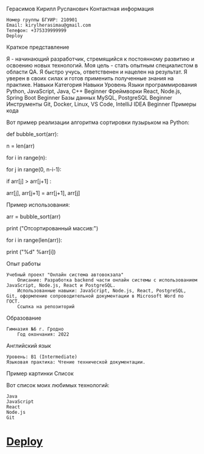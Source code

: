 Герасимов Кирилл Русланович
Контактная информация

    Номер группы БГУИР: 210901
    Email: kirylherasimau@gmail.com
    Телефон: +375339999999
    Deploy

Краткое представление

Я - начинающий разработчик, стремящийся к постоянному развитию и освоению новых технологий. Моя цель - стать опытным специалистом в области QA. Я быстро учусь, ответственен и нацелен на результат. Я уверен в своих силах и готов применить полученные знания на практике.
Навыки
Категория 	Навыки 	Уровень
Языки программирования 	Python, JavaScript, Java, C++ 	Beginner
Фреймворки 	React, Node.js, Spring Boot 	Beginner
Базы данных 	MySQL, PostgreSQL 	Beginner
Инструменты 	Git, Docker, Linux, VS Code, IntelliJ IDEA 	Beginner
Примеры кода

Вот пример реализации алгоритма сортировки пузырьком на Python:

def bubble_sort(arr):

n = len(arr)

for i in range(n):

for j in range(0, n-i-1):

if arr[j] > arr[j+1] :

arr[j], arr[j+1] = arr[j+1], arr[j]

Пример использования:

arr = bubble_sort(arr)

print ("Отсортированный массив:")

for i in range(len(arr)):

print ("%d" %arr[i])

Опыт работы

    Учебный проект "Онлайн система автовокзала"
        Описание: Разработка backend части онлайн системы с использованием JavaScript, Node.js, React и PostgreSQL.
        Использованные навыки: JavaScript, Node.js, React, PostgreSQL, Git, оформление сопроводительной документации в Microsoft Word по ГОСТ.
        Ссылка на репозиторий

Образование

    Гимназия №6 г. Гродно
        Год окончания: 2022

Английский язык

    Уровень: B1 (Intermediate)
    Языковая практика: Чтение технической документации.

Пример картинки
Список

Вот список моих любимых технологий:

    Java
    JavaScript
    React
    Node.js
    Git


# [Deploy](https://kirylkaaa.github.io/evt_6sem)

